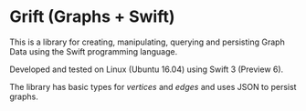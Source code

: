 # Grift (Graphs + Swift)

This is a library for creating, manipulating, querying and
persisting Graph Data using the Swift programming language.

Developed and tested on Linux (Ubuntu 16.04) using Swift 3 (Preview
6).

The library has basic types for _vertices_ and _edges_ and uses
JSON to persist graphs.
